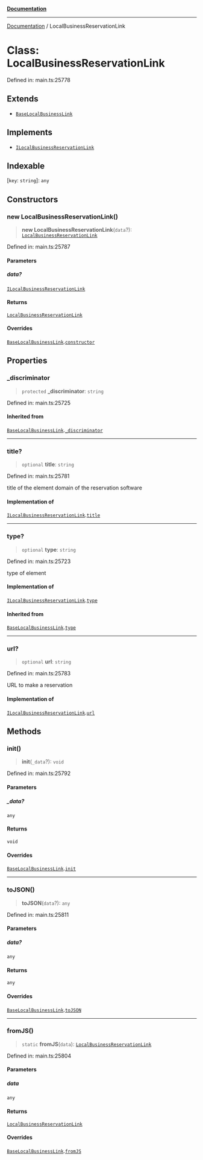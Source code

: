 [**Documentation**](../README.md)

***

[Documentation](../README.md) / LocalBusinessReservationLink

# Class: LocalBusinessReservationLink

Defined in: main.ts:25778

## Extends

- [`BaseLocalBusinessLink`](BaseLocalBusinessLink.md)

## Implements

- [`ILocalBusinessReservationLink`](../interfaces/ILocalBusinessReservationLink.md)

## Indexable

\[`key`: `string`\]: `any`

## Constructors

### new LocalBusinessReservationLink()

> **new LocalBusinessReservationLink**(`data`?): [`LocalBusinessReservationLink`](LocalBusinessReservationLink.md)

Defined in: main.ts:25787

#### Parameters

##### data?

[`ILocalBusinessReservationLink`](../interfaces/ILocalBusinessReservationLink.md)

#### Returns

[`LocalBusinessReservationLink`](LocalBusinessReservationLink.md)

#### Overrides

[`BaseLocalBusinessLink`](BaseLocalBusinessLink.md).[`constructor`](BaseLocalBusinessLink.md#constructors)

## Properties

### \_discriminator

> `protected` **\_discriminator**: `string`

Defined in: main.ts:25725

#### Inherited from

[`BaseLocalBusinessLink`](BaseLocalBusinessLink.md).[`_discriminator`](BaseLocalBusinessLink.md#_discriminator)

***

### title?

> `optional` **title**: `string`

Defined in: main.ts:25781

title of the element
domain of the reservation software

#### Implementation of

[`ILocalBusinessReservationLink`](../interfaces/ILocalBusinessReservationLink.md).[`title`](../interfaces/ILocalBusinessReservationLink.md#title)

***

### type?

> `optional` **type**: `string`

Defined in: main.ts:25723

type of element

#### Implementation of

[`ILocalBusinessReservationLink`](../interfaces/ILocalBusinessReservationLink.md).[`type`](../interfaces/ILocalBusinessReservationLink.md#type)

#### Inherited from

[`BaseLocalBusinessLink`](BaseLocalBusinessLink.md).[`type`](BaseLocalBusinessLink.md#type)

***

### url?

> `optional` **url**: `string`

Defined in: main.ts:25783

URL to make a reservation

#### Implementation of

[`ILocalBusinessReservationLink`](../interfaces/ILocalBusinessReservationLink.md).[`url`](../interfaces/ILocalBusinessReservationLink.md#url)

## Methods

### init()

> **init**(`_data`?): `void`

Defined in: main.ts:25792

#### Parameters

##### \_data?

`any`

#### Returns

`void`

#### Overrides

[`BaseLocalBusinessLink`](BaseLocalBusinessLink.md).[`init`](BaseLocalBusinessLink.md#init)

***

### toJSON()

> **toJSON**(`data`?): `any`

Defined in: main.ts:25811

#### Parameters

##### data?

`any`

#### Returns

`any`

#### Overrides

[`BaseLocalBusinessLink`](BaseLocalBusinessLink.md).[`toJSON`](BaseLocalBusinessLink.md#tojson)

***

### fromJS()

> `static` **fromJS**(`data`): [`LocalBusinessReservationLink`](LocalBusinessReservationLink.md)

Defined in: main.ts:25804

#### Parameters

##### data

`any`

#### Returns

[`LocalBusinessReservationLink`](LocalBusinessReservationLink.md)

#### Overrides

[`BaseLocalBusinessLink`](BaseLocalBusinessLink.md).[`fromJS`](BaseLocalBusinessLink.md#fromjs)
